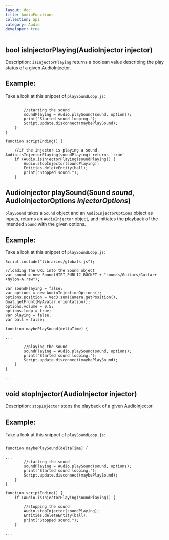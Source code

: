 ```yaml
---
layout: doc
title: AudioFunctions
collection: api
category: Audio
developer: true
---
```


## bool isInjectorPlaying(AudioInjector injector)
Description: `isInjectorPlaying` returns a boolean value describing the play status of a given AudioInjector. 

## Example:

Take a look at this snippet of `playSoundLoop.js`:

```
  
        //starting the sound
        soundPlaying = Audio.playSound(sound, options);
        print("Started sound looping.");
        Script.update.disconnect(maybePlaySound);
    }
}
        
function scriptEnding() { 

    //if the injector is playing a sound, Audio.isInjectorPlaying(soundPlaying) returns `true`
    if (Audio.isInjectorPlaying(soundPlaying)) {
        Audio.stopInjector(soundPlaying);
        Entities.deleteEntity(ball);
        print("Stopped sound.");
    }

```

## AudioInjector playSound(Sound _sound_, AudioInjectorOptions _injectorOptions_)

`playSound` takes a `Sound` object and an `AudioInjectorOptions` object as inputs, returns an `AudioInjector` object, and initiates the playback of the intended `Sound` with the given options.

## Example:

Take a look at this snippet of `playSoundLoop.js`:

```
Script.include("libraries/globals.js");

//loading the URL into the Sound object
var sound = new Sound(HIFI_PUBLIC_BUCKET + "sounds/Guitars/Guitar+-+Nylon+A.raw");

var soundPlaying = false;
var options = new AudioInjectionOptions();
options.position = Vec3.sum(Camera.getPosition(), Quat.getFront(MyAvatar.orientation));
options.volume = 0.5;
options.loop = true;
var playing = false;
var ball = false;

function maybePlaySound(deltaTime) {

...

        //playing the sound
        soundPlaying = Audio.playSound(sound, options);
        print("Started sound looping.");
        Script.update.disconnect(maybePlaySound);
    }
}

...

```

## void stopInjector(AudioInjector injector)
Description: `stopInjector` stops the playback of a given AudioInjector. 

## Example:

Take a look at this snippet of `playSoundLoop.js`:

```

function maybePlaySound(deltaTime) {

...
        //starting the sound
        soundPlaying = Audio.playSound(sound, options);
        print("Started sound looping.");
        Script.update.disconnect(maybePlaySound);
    }
}
        
function scriptEnding() {
    if (Audio.isInjectorPlaying(soundPlaying)) {

        //stopping the sound
        Audio.stopInjector(soundPlaying);
        Entities.deleteEntity(ball);
        print("Stopped sound.");
    }

...

```

